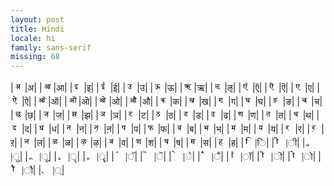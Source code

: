 ```yaml
---
layout: post
title: Hindi
locale: hi
family: sans-serif
missing: 68
---
```

|![](data:image/png;base64,iVBORw0KGgoAAAANSUhEUgAAABIAAAASCAYAAABWzo5XAAAAjElEQVQ4je3QsQnCUBSF4c8QCAgWFlY2VnbZwDmsre3tHcAFXMA93MANMkoscrQQhCSIVX54cHmP83PPY2LizQpnXDMfcMEpd7u+ok2CFRrUEbTY5703M2wTLrHIPIhKV6PNmeuqNkNFx2xAV+slHCwqE6xxz3ZLI6pJ8IEbCqzHij4Z9dnfKH4l+h9PKRoYCK5P+8AAAAAASUVORK5CYII=)|अ|
|![](data:image/png;base64,iVBORw0KGgoAAAANSUhEUgAAABIAAAASCAYAAABWzo5XAAAAoklEQVQ4je3RoRHCQBCF4Y9MVGYQEShMVByONrBoNB5PAWmAOqiASlICJQSRDXMgSEAh8mZu9m5u97+3e8ya9VSJMy5Y4YAGpyQO94tPoHUkFbihjnOHXcQG+zGQSKiiKMMy9nCPx0aVh/0uVhGttAmomgI6hgPYJsCvQXkU1riGu9Jra5NAorDVDzvTz2QAdd+A3pUOu8HmV5BwNmj02/9DD3QgIQr4iOomAAAAAElFTkSuQmCC)|आ|
|![](data:image/png;base64,iVBORw0KGgoAAAANSUhEUgAAABIAAAASCAYAAABWzo5XAAAAfUlEQVQ4je3RsQ3CUAxF0ZM0kejpqTIFJTOkTk1PzwBZ4C/AApkgkzBKKGIkSjC/zJWe7OrqyWZnBzQomCL3SMH5V9mAS2QKyYA+02yOPDFmBHDAEnuXlby5RZsVj39EDU6xF8n7wPWjzYo2K2ptH5tjVmG0vb8Kx1qir3gBXkYS/0fCO5AAAAAASUVORK5CYII=)|इ|
|![](data:image/png;base64,iVBORw0KGgoAAAANSUhEUgAAABIAAAASCAYAAABWzo5XAAAAk0lEQVQ4je3SIQ7CQBCF4a+EBIVAY1A4HLISi61G4+s5QC/QC/QCnKAn4ghFdEgABUMlf/KSMfvn7ezyJ0uJIbL/RdSgepqXWdEOl+zhAm00qI3XaiPlt7IKh0gdkgrbTLMOV9xwyghghT7mRVbyoIk2g7FdmgKbmDvJ/fD6YgNmWdE8JL0f/tI7Zxynkq2nEn3EHSfSGFMUiv6CAAAAAElFTkSuQmCC)|ई|
|![](data:image/png;base64,iVBORw0KGgoAAAANSUhEUgAAABIAAAASCAYAAABWzo5XAAAAeUlEQVQ4je3Ruw3CYAwE4A8pUiQ6NsgQKVMyAzV1+mzBAizAAgzECIxgit8SER2mJCdZfkg+nc9s2AB2uOLyEUvOD9+QnXFaxYzIev+r0qgsTZlH3PDAs0I04qj5sWgezRUiuKNb9aXTaN8LDKkuclZCr/kT3r79K17o4hMnZ4IDNgAAAABJRU5ErkJggg==)|उ|
|![](data:image/png;base64,iVBORw0KGgoAAAANSUhEUgAAABIAAAASCAYAAABWzo5XAAAAhklEQVQ4je3RsQ3CUAyE4S8IiZqCngXSMULa11JT02eLLMAcTMAGbMAIGSEUz4goVV7a5JdOsl2czjYbG6DCA91I7aS/zzW74RpKGCazZmnKLpIu4oQn3pFoh2OpyRkH+TYtXmHWh/lsEupR38sP+NX7ErMPLqEhEtZRF1H5r5Ri1shfWyNfoRcZKrqzFPEAAAAASUVORK5CYII=)|ऊ|
|![](data:image/png;base64,iVBORw0KGgoAAAANSUhEUgAAABIAAAASCAYAAABWzo5XAAAAnElEQVQ4je2QsQ2DMBREHxVSpJRUNAxD65aamp6eAbwAC2SBLJINMoJHgIKz+IoUC1xQcdLXyWf/u+8PN24AUAAz4E1NwPijeb17psycahR7YAE6oJXWAT1QpoxqIKj5o8av7madD6FSGkpcVC/Dp9Aak6BJnQk5hJjesH/V6skl/0PDtqPIVY4JwEMG8WtRyzIsxAP73t65k12HFUBNI17o/B7AAAAAAElFTkSuQmCC)|ऋ|
|![](data:image/png;base64,iVBORw0KGgoAAAANSUhEUgAAABIAAAASCAYAAABWzo5XAAAAjUlEQVQ4je3QsQnCUBSF4S8iCOksHMPO0tLW1tol7DNAFsgCLuAEbpANHEWLnCBY+QxY5cDhXbi8n5/LnDmgQof2o03aYf0t7IxDesIxsGt2dYnZPh1zwa4EIAbPvI/MHW5Yldq0mUcgw22Kre75WMViNNuUgqAPpMEWi18gY+pAeu9bTcrSYDfJ6v95AbavFt+vH5gUAAAAAElFTkSuQmCC)|ऌ|
|![](data:image/png;base64,iVBORw0KGgoAAAANSUhEUgAAABIAAAASCAYAAABWzo5XAAAAnUlEQVQ4je3SsQ3CMBCF4S8SEhIdBVUaKrp0lFmBljo1ffoMwAIswAJMwAZswAgZIRQ+iXQocUr+xu8s++n5zvzJoYt1hWOOUYUWNe55mZLJE9splwrcIkWHa+gmdD3F7IxBesopDIbYP0wxgh5l6F3Us+ixD11GomyjS06it29jX2b0ZkwrNXoRNnhIE1uEWvpf2VQyJjemwPrXoQ/UqRgf3PnJWAAAAABJRU5ErkJggg==)|ऍ|
|![](data:image/png;base64,iVBORw0KGgoAAAANSUhEUgAAABIAAAASCAYAAABWzo5XAAAAmklEQVQ4je3TvQnCQBiH8V9AEARLqzRW6dwgK9g6hH36DOACLuACLuIGGSEjxOJeSCohdyl94LgPuIf3/i/Hn7U0OG8h2mNajBG7XFmFYwhadDmCZ1zs0OOBIeZ2jewmPemFawimOG/WVjaijvUp9lmM5s7VUVGx6F5S0WAO9iMjmyWdFPQmHPCWurcJbQiLuSjo3JJK+oM/+QKTlxplaHobnAAAAABJRU5ErkJggg==)|ऎ|
|![](data:image/png;base64,iVBORw0KGgoAAAANSUhEUgAAABIAAAASCAYAAABWzo5XAAAAhUlEQVQ4je3SsQ2DQAyF4Y8qUvpUNKnosgErpGWI9NdnABZggSyQRbJBRmAEKM5S6CI4Sv7GPst6eno+Dg5AhQEJT/RRU8zbNWIdJrxwD7Ep5s1aZyPq6C/x3sSIa/R1OCoWepQ4+voF+7EhmyVJDnoXznjLF9uFVv5HxdwUXG5JhdO/pRmz6xUCdblSswAAAABJRU5ErkJggg==)|ए|
|![](data:image/png;base64,iVBORw0KGgoAAAANSUhEUgAAABIAAAASCAYAAABWzo5XAAAAmElEQVQ4je3RsQ3CQAxA0XcVEhIFRao0VOnYICvQMgR9egZgARZgASZgAzbICBkhFDEiXZRcSr5kyT7dffls/swloY8ocmV7VCHb5cq+vJY8SrijwTWijbihniM7G770wCkEfZxXczvrUEZeRL2IDofIy+goW3TJ6aj1G+zbgtmMaQyDXoUtnobtrUIdwmyOMjY3JmEzdekD86MZ20DDCnwAAAAASUVORK5CYII=)|ऐ|
|![](data:image/png;base64,iVBORw0KGgoAAAANSUhEUgAAABIAAAASCAYAAABWzo5XAAAAt0lEQVQ4je2TsQ3CMBBFH5arSBQpqGhSpaNjDVrq1OnTM0AWYA4mYJKMwAimuI90SoETjKj40skX5e4l/2zDX99SBE7KD8CmBHYHauAmcJGuiqxq4KLiHdABIzBo7YBe79/a26uowqy0ek7YjJKA5xwIFTRqCsBWOcBDH8sqykZSVJjVyYGaJaBefwBwdMDVoKjGFtvmAdsAb20RCDVO2LADNpMXKK0BzeWHPWIn+2MFlxddj9/pCRyvJBmOQuK1AAAAAElFTkSuQmCC)|ऑ|
|![](data:image/png;base64,iVBORw0KGgoAAAANSUhEUgAAABIAAAASCAYAAABWzo5XAAAAuklEQVQ4je2RsQ3CMBREXyJLkZAoKKhoqOjSZQ1aamr36T1AFmAB9mCDbMAopvBZsixhTJSCgpMi2T/+z/fP8NcassBmDdAe8Mk3A81SWAtsAUNwONTc7oCb1ldgAkbVndZe9d070FEHOuAJ9IJ64AKcVX9oX8yuAU5qNhrJJ/+tXBXVJda9bpzkIiqOWZSVAwhjReDXIKPGnpDDSAg0Ha0KhBpn4E549kMGcrWgXHnYAyG3RWo/7H9QL062JwUllK/+AAAAAElFTkSuQmCC)|ऒ|
|![](data:image/png;base64,iVBORw0KGgoAAAANSUhEUgAAABIAAAASCAYAAABWzo5XAAAAtElEQVQ4je3RsQ3CQAyF4Y+ICokiBRVNqnR0rEFLTU1PzwAswAIswARswAYZgRGOIkY6kBAJaSh4kqWzZP9+9vHXEI2QIk5DYSVm2OA6FPZQhW0fB3scMycH7CJS5Eft6m81j6IJLqgjT1hloPUnkCiooqnANN5wi2EfNc5WSOFsjyYDVV1A23AAywzYGzSOxhrncFd6Xq0TSDQ22mMX2ps8QKkP6FWTcEJ7r8W3IDp89e/pDndlJe15KRASAAAAAElFTkSuQmCC)|ओ|
|![](data:image/png;base64,iVBORw0KGgoAAAANSUhEUgAAABIAAAASCAYAAABWzo5XAAAAuUlEQVQ4je3SsQ3CMBCF4S+IKhIFBRVNqnR0rEFLTU1PzwBZgAVYgAnYgA0yAiOEwocUkIBAKCh4kuWzfPfr3tn89S01sbI+kAIzrLDpA6pwxj72Thpjix0m0cUWa5wke1XcP7U5jaQcR5RxbrBogZavQCKhiKIBRhGTrE27WBtKA72+Uh7W6hao6AJaRwcwbwHfBg2jsMQhuhu7tdYJJApradgDaSZXUPMO6F55C1RJn/NjZQ/iH9YFTn4n+tdkhDsAAAAASUVORK5CYII=)|औ|
|![](data:image/png;base64,iVBORw0KGgoAAAANSUhEUgAAABIAAAASCAYAAABWzo5XAAAAiUlEQVQ4je3QoQ0CUQyA4Q8M6gQaj8Mhnzx7Fo3Gn2cAFnhzMAEbsAEjMMIhaMIFxXsQ1P1J07RN/rRlYgLMkHGKOKIf1RnNp7IdWqQQDeiiv8eiZLM+JClEVSRcsQ7JgBvOpaKN5wntSALbmBXR4RD5Hr0cW1ax8vrRBctaUeOLZ78z/5Xo/zwAxmYXc/PV4B0AAAAASUVORK5CYII=)|क|
|![](data:image/png;base64,iVBORw0KGgoAAAANSUhEUgAAABIAAAASCAYAAABWzo5XAAAAiUlEQVQ4je3RsQ3CMBSE4S9tJArqNFR0dJSUzJCamj49A7AAC7AAE2QSRgmFTyIlTkuedLJl+f73zmattUCDB27RfaZhdtb8Autz+Y3zTFOa9DWT7TPBFs+YJ3Q1kEtMp6wHHLPf1YC6mFq8sFEiVYMocdpoVGIuAgng6vs+i0Fi7JW4o/IJ/1gf7NQb2mhNDCgAAAAASUVORK5CYII=)|ख|
|![](data:image/png;base64,iVBORw0KGgoAAAANSUhEUgAAABIAAAASCAYAAABWzo5XAAAAcElEQVQ4je3SsQ2DQBBE0WdCJAfuhxZIiR07J6cAGqArOrgSKAEHt0hOD06O+NJos68Zabm5AQ8smDHGnSILXiWyd2RHj4QVA9oz7VLcT7Qr5mhxiEZ5WjFPedZ+VQQdthqiX6Zaok5+gyo0tUT/5QvR4xOVxAnaXgAAAABJRU5ErkJggg==)|ग|
|![](data:image/png;base64,iVBORw0KGgoAAAANSUhEUgAAABIAAAASCAYAAABWzo5XAAAAcElEQVQ4je3Puw2DAAxF0UNElY46DUMwAjNkCHq2YAEWYB42YARGgMaIiCp8OriN/Sz5yubhASRoUEdtNrneI+sw4YsSVeQq8t+8Y7FAHrNpj+CX5YoOWfSvI6IeafTtGdEHQwj6M6Itl4lG66t3ZAbE8BYcT/6SJAAAAABJRU5ErkJggg==)|घ|
|![](data:image/png;base64,iVBORw0KGgoAAAANSUhEUgAAABIAAAASCAYAAABWzo5XAAAAhklEQVQ4je3QoQ0CQRSE4Y/kklNXAQaFowMkFnt6NR5PATRAAzRABVRCCZSwiH2XnGQXR+5PJnlmJvOGhQWwwg3Xmc6zO9WEJRxCCRlHjNjXNhtxxyOCmsnYhTboW9p0YX7jhW00zMqGX3NS9hnC+Iy7q20EF2WfaaO+JWRirbw0/BLyJ3wA6ZsUIgez1BkAAAAASUVORK5CYII=)|ङ|
|![](data:image/png;base64,iVBORw0KGgoAAAANSUhEUgAAABIAAAASCAYAAABWzo5XAAAAfklEQVQ4je3QoQ3CUBSF4Q+CRSDwqLq6joDFortEPQOwAAuwRzfoBh3lIbhNmqpHHqZJ/+Tkipvz5+aysQF2eOG5yANd7Jpc2R23Wa4hSmhxyRUdUUehirQYcwUTNYa4IOEd82fRRMIB+1JRFeWEvkQ05xzCYk7/EvH91cr4AFv1GB4SUbyLAAAAAElFTkSuQmCC)|च|
|![](data:image/png;base64,iVBORw0KGgoAAAANSUhEUgAAABIAAAASCAYAAABWzo5XAAAAlElEQVQ4je3SsQ3CMBCF4S+IKhIT0NOxASUtberU9PQeIAtkAfbIJIwSCp+lFBSxIro86el0Z/nXPcvs2gUajBh++BX1uRbW4Y5HuAvPi7NVOsZWH5xj9g5QlRImXNDKkQp0dSwBGHCNiyl8iHmVRjlKwgl99H0tKOG26MsbVW9UtiqbTXK0OeomtQFqtoIa+V/9X1/zyR22N91pYAAAAABJRU5ErkJggg==)|छ|
|![](data:image/png;base64,iVBORw0KGgoAAAANSUhEUgAAABIAAAASCAYAAABWzo5XAAAAhUlEQVQ4je3RvQnCUBhG4UexEiwsrNI4hKWlra11lkjvAFkgC7hHNnADR4lFXhGskmgj5MALFz7u4fthZgYs0KD+yBVVaoehsktyTk4RdSixH9MVFPlURPwYKnjRYBlBl9yniNZo8z7qx9pEOJoqXbS4YTdVRL/oGivvMb9m+ysR/QH+jCf+tBdhEHKcvwAAAABJRU5ErkJggg==)|ज|
|![](data:image/png;base64,iVBORw0KGgoAAAANSUhEUgAAABIAAAASCAYAAABWzo5XAAAAk0lEQVQ4je3QsQnCQBSH8V+CEAhYWLiCk6S1tba2t3cAF8gCWcAJ3MANHCEjnMW9gASLJJ2QD4579+A+/u+xsgIKtLjHuf6oL1NlJxzRoI/3GSkkzVRRhRceeH/101TBwAE3bLEPcRuicq6sk8fqQ9AtEZWRaCMvuIr+bFEdn5K8q0G+aLQaOzwj2aJEY4rR/Ud8AAD0G6AAYlOPAAAAAElFTkSuQmCC)|झ|
|![](data:image/png;base64,iVBORw0KGgoAAAANSUhEUgAAABIAAAASCAYAAABWzo5XAAAAi0lEQVQ4je3QsQ3CQBBE0WdERObAOYUQkjp1TExO7gLcwDVAH3RAB5RigluE5Ig7WUQeaaTdk+5rZtm0CTRImBYewwntr7ALBpzDPV54xvuhNF2PU8xX3EoBLY6YcY89ydWKNGAfcxfAOVIVqYsk8JCPnVRUE58/SXYBGWtAfOuRjz7VgpZq1gL9T2/V/xayL89VpgAAAABJRU5ErkJggg==)|ञ|
|![](data:image/png;base64,iVBORw0KGgoAAAANSUhEUgAAABIAAAASCAYAAABWzo5XAAAAdklEQVQ4je3QsQ2CUBCA4U9CYkJCaUXjAo5CS01NT+8ALMACzuMGjuAIz8IraD06w59ccS95f/4cBwfghBVLzIx7vLW/ykYMMSVkI5o9hW902c81XlFTcM2KJjxw9r1ZmgG3zV5lhRWe6KOsRGWaPuoueyR/wgcPxg/HpgYrhwAAAABJRU5ErkJggg==)|ट|
|![](data:image/png;base64,iVBORw0KGgoAAAANSUhEUgAAABIAAAASCAYAAABWzo5XAAAAdUlEQVQ4je3QsQ2DQBBE0WdkyZErICejA+ogduzcXdAADdAAFdCBO6EECLwnkbKp+dJqN5mvuePiAtwwYoj5xB7RnZW90MfeDneTbVdhzYYLfbTZ8M5K2hCUp9T4ZkRdhAv3EJ+mwoznod2UEcEjwovff/07O7EeEhgjOAnqAAAAAElFTkSuQmCC)|ठ|
|![](data:image/png;base64,iVBORw0KGgoAAAANSUhEUgAAABIAAAASCAYAAABWzo5XAAAAfklEQVQ4je3RIQ7CUBBF0dOEhISkAl2DwrEDJBZb/XV9fRfQDXQDbIslsAQQnYba/217kyfn5s0MOzugwoRxlSEyoc6RJTzxwB3vkCQcc5s1q2Zf9LmChSGGb5GslRa6GPz4r1WViGq8cMIZl5AVcY02yXyjsVQEB7Tmz22dHxUTEu06Gzn9AAAAAElFTkSuQmCC)|ड|
|![](data:image/png;base64,iVBORw0KGgoAAAANSUhEUgAAABIAAAASCAYAAABWzo5XAAAAfklEQVQ4je3RoQ0CQRAF0IciwSFQGBQOh7wWsKvReDwFbAPXAH3QwXVACZQAYqYBBkfuJ2Nf/v5lzhywwIied8sbcfwWO+OEIbEnGnaVZodsMuFVAYgnvLNFw74KdayxTPBRhQaxxwZXbMVupdzFT7XEehWCixh6wuoX6A/yAREuE0mAHphcAAAAAElFTkSuQmCC)|ढ|
|![](data:image/png;base64,iVBORw0KGgoAAAANSUhEUgAAABIAAAASCAYAAABWzo5XAAAAdElEQVQ4je3PvQ2DMBCA0YdElS5FKhoPkhXSZhP6DMACLOD1GAGaQ4pc8WNR8UmW7eKedNzdgQYD+r/7F6fHiPdWLGPGJ+4c0Iwv0lboFUMwxf8Z712lAuoKfFcTHjGczkBtYOs63VGoLNWC1jWr1NSCrmsB8CwYgFIZnuIAAAAASUVORK5CYII=)|ण|
|![](data:image/png;base64,iVBORw0KGgoAAAANSUhEUgAAABIAAAASCAYAAABWzo5XAAAAhElEQVQ4je3SsQnCUBSF4U8QhICFtY1VJklrm9raPn0GyAJZwAWcIJNkBEfQ4t0HaV9SCfnhcG/1czlcdnbAASOGRfrIiHOJ7IF7pMGED1qcSi+rUOOKF7pSAVzwxYx37KtEdQgyT6mjYo5SL5lurYhUdBt7v0WUBbeQDltEpL9azj/jB98GE0f6sRTFAAAAAElFTkSuQmCC)|त|
|![](data:image/png;base64,iVBORw0KGgoAAAANSUhEUgAAABIAAAASCAYAAABWzo5XAAAAfElEQVQ4je3QoRHCUBBF0TMMFoFA4ePiKCEWmyLweApIA2kgDVABlaSElPAR2c9E8okk17zZnXl3ZpeNjQ9HPHBAiw73RX5Nh1dkixtSZFMiOmHABc/YpRJBZm8+IeG6EO1KRVUU65j7X0VwxhiCaY0ok8urRZnJ/Lt/5Q0c9xVvvpZskAAAAABJRU5ErkJggg==)|थ|
|![](data:image/png;base64,iVBORw0KGgoAAAANSUhEUgAAABIAAAASCAYAAABWzo5XAAAAeElEQVQ4je3QsQ2CABBG4Q93sLKhsqOzpHQGa5awZwAWYAEWYBE3cBQoOBNC50mseMnlrrmX/46DA1CgR7eqZ/T6W1mDe9QDE1pcM8mqSDGEKMUllpsQVllRaTnpM9+yInitkk04Z0UFRrz98KMtreXxu3DaS/RfZg8KEflyKcJkAAAAAElFTkSuQmCC)|द|
|![](data:image/png;base64,iVBORw0KGgoAAAANSUhEUgAAABIAAAASCAYAAABWzo5XAAAAfUlEQVQ4je3QsQ3CMBCF4U8oC1DQUzEBIzBDamr69AyQBbJAFmACJmIEp/AlcUlMSX7JOp2l+/X02NlZaNDhgjv62Of5NT0GvEPWIeGB2xZRG4fX4i9tEZS8ItGIY4gONaJk7elUK2rkjmaevyQaQ5aKVyWCs9wPfOSk/8oEzI8XFA1YnX4AAAAASUVORK5CYII=)|ध|
|![](data:image/png;base64,iVBORw0KGgoAAAANSUhEUgAAABIAAAASCAYAAABWzo5XAAAAY0lEQVQ4je3SoQ2AQBBE0YdC0RUWi74m8FcADdAVnVACCJaE4Dhw8JMvVuxksll+fkCFCePJHE5o7oQl9GGHGUvM9ZOWQ3ibhPViUVAXy8c9cljEYj+8aFMcdCa/FdTa3+DLbJVAEyMOfCtgAAAAAElFTkSuQmCC)|न|
|![](data:image/png;base64,iVBORw0KGgoAAAANSUhEUgAAABIAAAASCAYAAABWzo5XAAAAeElEQVQ4je3SsQnDMBCF4U9VwOA1Mklat669hHsNkAW8VTbxCHahC5g0iRSX/uEvBKfH8TguLkDCgufBHC7oa8ImjOGAF9Z43/7Zcg6rmbB92BQ0xOd3HzlsYlWKF9s0Bx3JZwU9lDNoJuF+xiajUnr6NvgLXc3wDlMmFKqREAxAAAAAAElFTkSuQmCC)|ऩ|
|![](data:image/png;base64,iVBORw0KGgoAAAANSUhEUgAAABIAAAASCAYAAABWzo5XAAAAaElEQVQ4je3PoQ2AQAxG4Y8RECgMCsc6bIJnABZgAfZgIkY4BD2DO4KDlzT906QvLT8/oMKCKXrOc+SqRLYhYYxKMRtLr2piOXOgLZVAfRMldE9EsLpeyW8+FkGP4Q1R5nhLtLuu+zInbBUSUsobBQEAAAAASUVORK5CYII=)|प|
|![](data:image/png;base64,iVBORw0KGgoAAAANSUhEUgAAABIAAAASCAYAAABWzo5XAAAAhUlEQVQ4je3RsQ3CMBCF4c8oLQUFFQ1VOjZgBVpqanq2yAJZIAswoCk4SxYSSkgaijzJ8rN19+vpjlWrQEKHR9yfvsd5KqxHxhW38Pfq3U4FHaK5KH8rHNO2am7Cl7P/FdZhqACn+H/OSbaLBNl7CcJv5sBSBWotmFdJkXDEZQkojZf8q15WqRkWVeFu5gAAAABJRU5ErkJggg==)|फ|
|![](data:image/png;base64,iVBORw0KGgoAAAANSUhEUgAAABIAAAASCAYAAABWzo5XAAAAeUlEQVQ4je3SIQ7CQAAF0Ve1CQ6BwqA4BRKLRVfX1/cAXKDH4SQcBUS/aHBdGlQnmazayc9m2dgADUY8Zg5xxH5JrMUN1/iKd+yWLiuJndDHxRzxjl3OqlCXNS0OprcZakIFz4Tmy6oouXz+ZdE3F9M3WIVmrdB/+QDovxTfVT8QvwAAAABJRU5ErkJggg==)|ब|
|![](data:image/png;base64,iVBORw0KGgoAAAANSUhEUgAAABIAAAASCAYAAABWzo5XAAAAiUlEQVQ4je3RMQoCMRBG4Q8bqy22sLLxAttZWtraWlvb2+8BcgGPszfwJh5hLXaUICgh2Aj7IJAZMo/5CTMzL1r0aLBHivqCK7alohQDPQ44Rm/ECZtS0RpDCIborXAvFeQscI4txBbjx9dfeEryc6sRLWM4Rd2pjMYUZ5fdq6K90/5KxPQBf8YDI68Xdkcf3/oAAAAASUVORK5CYII=)|भ|
|![](data:image/png;base64,iVBORw0KGgoAAAANSUhEUgAAABIAAAASCAYAAABWzo5XAAAAc0lEQVQ4je3RwQmDQBCF4U8JWEFasJKtIUV4924BNpAG0l5KMAdHGDy5KDn5w7BvD+9n2OXmBjR4Y8KIOWZM52FeUVoiD5EHlNrNnvim+1Ir2OhTuYvc1kpKFPdTLYJP2uhxRsT6Tqw/eUqUuUzUXCH5Pz98axagNYilLwAAAABJRU5ErkJggg==)|म|
|![](data:image/png;base64,iVBORw0KGgoAAAANSUhEUgAAABIAAAASCAYAAABWzo5XAAAAfElEQVQ4je3SwQmDQBCF4U8IePJgT9ZgJ94twAZswAbSSDpICSnBHDKLIiSwi+TkDwOPYebxhl0uLkCFGWPUtNMzmhyzPpae6PDAK/p1brI2UsAQlc3Ndl4yGr8N/2LAGroJXZSoxh1LmBQbJdILFZ92pPP5BqdQnWX0X97z7xQja+RYugAAAABJRU5ErkJggg==)|य|
|![](data:image/png;base64,iVBORw0KGgoAAAANSUhEUgAAABIAAAASCAYAAABWzo5XAAAAZElEQVQ4je3RMQ2AMBBA0VeCAYSwYYOVGRPsCKgBXNURDJwBaMPET7rc8HKX8vcHEg5k7PFyzNJTbMUSwIk5Zq8bY6PXpdjkxFYDQQmor4X6gLpaiPvEgqEFxv31UyusyYnfdwE7+g3lE3ShxQAAAABJRU5ErkJggg==)|र|
|![](data:image/png;base64,iVBORw0KGgoAAAANSUhEUgAAABIAAAASCAYAAABWzo5XAAAAc0lEQVQ4je3RsQ2DUAxF0fMjpNRskAXSsQZt6tTp6RmABbIVG30KXJAy/pRcyY2ld+Unc3EBCr5YMMcssSv/yt54haBijF2aZ1yUpsQlFVOLCNYQda2iLkS3VhF7xRX9GTL21w/Z8MNvrXTFik82fOSeCW0H6A93tVbeOwAAAABJRU5ErkJggg==)|ऱ|
|![](data:image/png;base64,iVBORw0KGgoAAAANSUhEUgAAABIAAAASCAYAAABWzo5XAAAAhUlEQVQ4je3QoRHCQBSE4S8MCkcvyMhYLBodH38FpIE0QB90QAcpJYh7mTAojjCo7MybvTX/vbds2gQqDOjfJsUMOH4Ku6KJuYSPeEQ+lGzWoH7JN3QlAPHrFD7Ge0JbCqrlXgTgLJ+bSkFwl0vdRe6+Bc2wudi0BgT78JPl3NWqfgX6n55VShXg3gPXCgAAAABJRU5ErkJggg==)|ल|
|![](data:image/png;base64,iVBORw0KGgoAAAANSUhEUgAAABIAAAASCAYAAABWzo5XAAAAlElEQVQ4je3QsQ3CQAyF4S8DUKRIRZMqHRuwAi311fTpMwALsAALMAEbsAEjMEIozkVACHI1+SXrbJ385PdYWAAVTji+1YA+/rZzxRL22E3eHmPMXell9WS+hVARq1gaccZdtlfL1maT5EygDcEq5sek/8mAJvqrnA+sFdrbyAE3sXjBIfr+y95HUlzTylY6r+H/G094oRo/axpgJQAAAABJRU5ErkJggg==)|ळ|
|![](data:image/png;base64,iVBORw0KGgoAAAANSUhEUgAAABIAAAASCAYAAABWzo5XAAAAoUlEQVQ4je3SsRGCQBCF4Y8CDAiITIjI6MAWTI2JzckpwAZswAaswA7swBIsAYPbAB0HQVL+mZvbNzf75vbdsbICMpxx+lgd2jjbTTVrcMB+sLfoQ1dzb5YP9D2MZrGJph4XPKTxcmm0yTRSJlCGYRb6Oah/0qGI+iblA1szx6ulgItovOIYdTvS95UmblOGrryH/xf1UgPS5+ull1zMZJMXLWwbwL/t5cwAAAAASUVORK5CYII=)|ऴ|
|![](data:image/png;base64,iVBORw0KGgoAAAANSUhEUgAAABIAAAASCAYAAABWzo5XAAAAeUlEQVQ4je3QsQ2DQBBE0YdE5IzAOQ24A4ekpI7dBDkFuAHqcCPugFIguLVEegci4kuj3ehrdrm4ABUmfDYZIxOaHNkbPTo88cOMF265zdpoM+AbM5s7FumUR+xFojZa/PdiEem5yybFIqhjDiHeTSc9/hCqo0TnsgJrEhTfDU8oYwAAAABJRU5ErkJggg==)|व|
|![](data:image/png;base64,iVBORw0KGgoAAAANSUhEUgAAABIAAAASCAYAAABWzo5XAAAAgElEQVQ4je3SsQ3CQAxG4Q+UBVJQpWGBbEFLm5qanp4BWCALsF5GOIrzSVdyIaLKa37Lkp8sy+zsgANmPPCMfFX1jPFb2RUJ78hbyEo9tGy2RN5xQl/1mkiYIoeQpTWiMQQ/ifoYSvJxVdJmOlzk48J5ragwyS9RttyE41ai//EBdTsY/EHLnqAAAAAASUVORK5CYII=)|श|
|![](data:image/png;base64,iVBORw0KGgoAAAANSUhEUgAAABIAAAASCAYAAABWzo5XAAAAdUlEQVQ4je3QsQ2CUBRG4Q97CjdgEEtnYAh7egZwAcZxAzdwBEd4FP4khu4hjQknucm9zcnJ5eAANLhjwJh9zD3hUiO7oWSukRX06GrLXilpcY6omlNE8EjVe4vIqqB8iavpUvP8VbTQRLrpR2vavUR8yv6QGUn+FnCtItdNAAAAAElFTkSuQmCC)|ष|
|![](data:image/png;base64,iVBORw0KGgoAAAANSUhEUgAAABIAAAASCAYAAABWzo5XAAAAe0lEQVQ4je3PsQ3CUAxF0ZOKigloUtGxDjVL0DMAC7BAFmACNsgGjJARPkVepJT8LyqUJ1m+Lnxls2UL6PDAHdf0hW/hr3NJFZxTBUO4Ou8VTzjUCpYLCvbow32t6JTFJ17ml5pEzG/tVvPUKuow/kIkFw3hEcdW0R/kA9bkGAGL+yZeAAAAAElFTkSuQmCC)|स|
|![](data:image/png;base64,iVBORw0KGgoAAAANSUhEUgAAABIAAAASCAYAAABWzo5XAAAAkklEQVQ4je3SIQ7CQBBG4Q9SRVKBqKqp6imQtbVoNB7PAbgAF+ACXIQbcJQidprUEQbbl/xik9mXmdllZQVscMdtkQuuOP8qO2GMDJhCfsh01qJHF6I2I+nj8mORfUZU44hKGSclmXlHV89Iaj/bkDRx3inLTjEpo83SMStq8ApZl5XMVMqLHaOzv6mVnz18K/wA5+MWbYq6gqEAAAAASUVORK5CYII=)|ह|
|![](data:image/png;base64,iVBORw0KGgoAAAANSUhEUgAAABIAAAASCAYAAABWzo5XAAAAaklEQVQ4jeXQrQ2AMBBA4VeFRmOqmKCSFbCdigU6BwN1hI5wmGtCEJD+qPKSyyUnPnHwy4xOdRYQnaQ7AnspJMD2uE0KRcCVQG/NX4ABgkIBOGj4kb9BvhbJJWBpRTJkx4SkF3QCaw9okC7qJRQfwYNmcQAAAABJRU5ErkJggg==)|ि|
|![](data:image/png;base64,iVBORw0KGgoAAAANSUhEUgAAABIAAAASCAYAAABWzo5XAAAAaElEQVQ4je3QsQ1AUBSF4U9iC41KZxStIfR6A9jGBDawgRGM8BSeRiWeSvzJTe65xZ+Ty88dWoQ4XYoooEaOFc1TUX/JS0IpkGFwtJoxxtsjzn+NcU9iQ5EqOUXlN0XhLdGE6g3RR9gBK30RdLAgbVoAAAAASUVORK5CYII=)|ी|
|![](data:image/png;base64,iVBORw0KGgoAAAANSUhEUgAAABIAAAASCAYAAABWzo5XAAAAQElEQVQ4jWNgGAWjYBSMAhiwYWBg4CVXcxgSezMDA8N/BgYGaXIM0mVgYLjAwMDABOWLohlOElCAugSG2UnRDABaHAb7QXaxjAAAAABJRU5ErkJggg==)|ु|
|![](data:image/png;base64,iVBORw0KGgoAAAANSUhEUgAAABIAAAASCAYAAABWzo5XAAAARUlEQVQ4jWNgGAWjYBSMAkYGBgYbBgYGUUoNOsjAwNDAwMBwn4GBYTMlrkHW7MvAwDCTXMMSGBgY/jMwMEhD+T0MJHgTAM9TBttAcD6cAAAAAElFTkSuQmCC)|ू|
|![](data:image/png;base64,iVBORw0KGgoAAAANSUhEUgAAABIAAAASCAYAAABWzo5XAAAAQElEQVQ4je3OsQ2AMBQD0VcgpWIUuoyQabIeAzFKKMIC6Le+yo1PRwghwIGBVpUsPOgV0YX57VIR3HbVwvnn+ALcAAXCcenOXgAAAABJRU5ErkJggg==)|ृ|
|![](data:image/png;base64,iVBORw0KGgoAAAANSUhEUgAAABIAAAASCAYAAABWzo5XAAAAP0lEQVQ4je3MMRGAMBQFwe2YocMEHS7QECf4jINIQAJpYoD57dv+jogI2HBjr05ePDiro7FGvTKCDxcajj/hBAHPBaUAKjyKAAAAAElFTkSuQmCC)|ॄ|
|![](data:image/png;base64,iVBORw0KGgoAAAANSUhEUgAAABIAAAASCAYAAABWzo5XAAAANUlEQVQ4jWNgGAWkADUGBgZBKNuGEoOYGBgYLjAwMLAzMDDcp9BRDIJQQ7IoNWgUjIJRgAIAiJADhgDmj8IAAAAASUVORK5CYII=)|ॅ|
|![](data:image/png;base64,iVBORw0KGgoAAAANSUhEUgAAABIAAAASCAYAAABWzo5XAAAAO0lEQVQ4jWNgGAXEgARqGbSMgYHhPxJ2ocQwUQYGBkEovs/AwMBIqesYGBgYwhgYGFioYdAoGAVDHwAAiX8FuZJkfvcAAAAASUVORK5CYII=)|ॆ|
|![](data:image/png;base64,iVBORw0KGgoAAAANSUhEUgAAABIAAAASCAYAAABWzo5XAAAAPElEQVQ4je3MsQnAIBAAwBMEJ7B3ATv3ByfJKEmTAYR8E/gb4EgnOm5cqBHZesPyNYOGHRHBxIjKUvq3BwOEBFbkr/euAAAAAElFTkSuQmCC)|े|
|![](data:image/png;base64,iVBORw0KGgoAAAANSUhEUgAAABIAAAASCAYAAABWzo5XAAAAPUlEQVQ4je3OMRHAIBBE0VekQkg6HCAOazjAQaSQ5gQwc+29aqs/S7n14GBnQx0vJkYm9MWjFTutRayUAn5CZwcsOqY48gAAAABJRU5ErkJggg==)|ै|
|![](data:image/png;base64,iVBORw0KGgoAAAANSUhEUgAAABIAAAASCAYAAABWzo5XAAAAYUlEQVQ4je3PsRFAUBBF0WNGJBNLNCATqkMsVoUCNPAbUI9OlECAAsyKjBu96Mwuf08q0V67QxbBVhTYkcfuYsEUATLMGDAiCbzXO99K1w61oYoiN1R/E9rfghY0b0Af6QDZUw3koNfE7wAAAABJRU5ErkJggg==)|ॉ|
|![](data:image/png;base64,iVBORw0KGgoAAAANSUhEUgAAABIAAAASCAYAAABWzo5XAAAAW0lEQVQ4jWNgGAXEgGXUMqiUgYHhPxLOosQwQShmZ2BguMDAwMBIqesaGBgYNjMwMMyEYrINDGOAeG8mlE0ReM/AwCBNqSEwgxSGp0H/qWXQMgYGBjVqGDRMAACdFBBJW6lqeAAAAABJRU5ErkJggg==)|ॊ|
|![](data:image/png;base64,iVBORw0KGgoAAAANSUhEUgAAABIAAAASCAYAAABWzo5XAAAAYElEQVQ4je3QMQ2AMBBA0YcEZhYMsGGDFSfsFYABDGAAYUiAoWUnHBPhJZc0N/zkyu+Oo8wcDdVoMGGLxi49hmikQpLPTFjK7pGxhJbyDtnlPwvb0X4zdLwVWtG9EfqIE+TTD2fbmZ4MAAAAAElFTkSuQmCC)|ो|
|![](data:image/png;base64,iVBORw0KGgoAAAANSUhEUgAAABIAAAASCAYAAABWzo5XAAAAX0lEQVQ4je3SMQ2AQBAF0YcOmqtwQ4sTemxgAAMYwQESkHAUd/SEpSJMtdVkfrL83KVBxhEVJXQY0UdEWy1asEerKNMyJszK5EcMVTTXO1zVRiWXKH1TlN8Srcpz/hRON7MRx63NjrcAAAAASUVORK5CYII=)|ौ|
|![](data:image/png;base64,iVBORw0KGgoAAAANSUhEUgAAABIAAAASCAYAAABWzo5XAAAAM0lEQVQ4je3MMREAIRAEwQ6o+hgTSMLJi8EANsEDl27nM0RElE38aNXRwMbBV51Bx3qNL87MA0wKRAjMAAAAAElFTkSuQmCC)|्|
